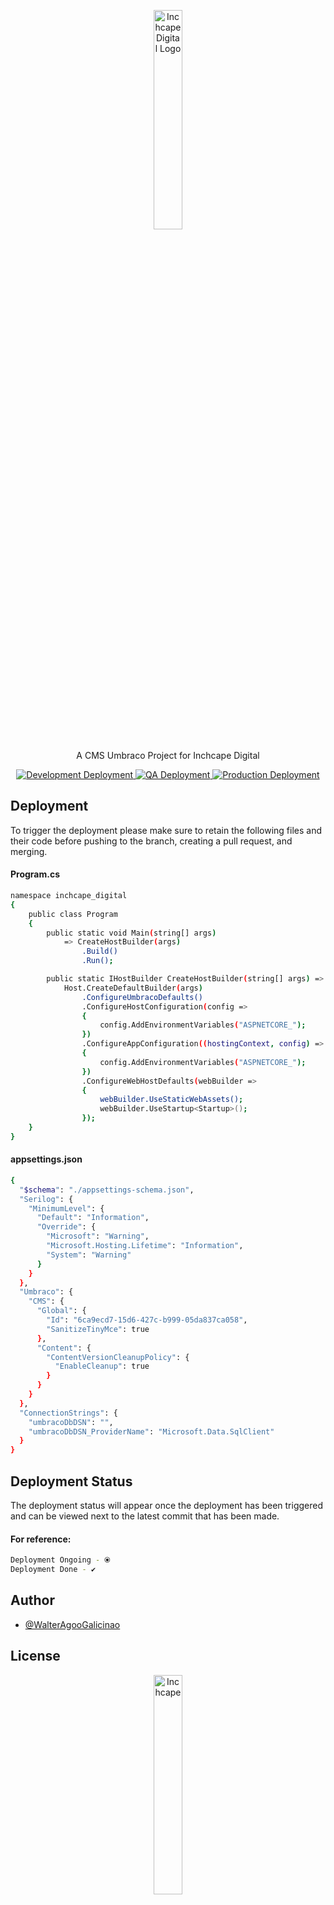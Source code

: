 <p align="center"> <img width="30%" src="https://dev.inchcape.digital/media/0-images/navigation/Inchcape_Digital_Logo_Hor_rgb-1.png" alt="Inchcape Digital Logo"> </p>
<p align="center">A CMS Umbraco Project for Inchcape Digital</p>
<p align="center">
<a href="https://dev.inchcape.digital/">
<img src="https://img.shields.io/badge/development_deployment-%E2%9C%94-green?style=for-the-badge" alt="Development Deployment"/>
</a>
 <a href="https://qa.inchcape.digital/">
<img src="https://img.shields.io/badge/qa_deployment-%E2%9C%94-green?style=for-the-badge" alt="QA Deployment"/>
</a>
<a href="">
<img src="https://img.shields.io/badge/production_deployment-%E2%9C%98-red?style=for-the-badge" alt="Production Deployment"/>
</a>
</p>

## Deployment
To trigger the deployment please make sure to retain the following files and their code before pushing to the branch, creating a pull request, and merging.

#### Program.cs
```bash
namespace inchcape_digital
{
    public class Program
    {
        public static void Main(string[] args)
            => CreateHostBuilder(args)
                .Build()
                .Run();

        public static IHostBuilder CreateHostBuilder(string[] args) =>
            Host.CreateDefaultBuilder(args)
                .ConfigureUmbracoDefaults()
                .ConfigureHostConfiguration(config =>
                {
                    config.AddEnvironmentVariables("ASPNETCORE_");
                })
                .ConfigureAppConfiguration((hostingContext, config) =>
                {
                    config.AddEnvironmentVariables("ASPNETCORE_");
                })
                .ConfigureWebHostDefaults(webBuilder =>
                {
                    webBuilder.UseStaticWebAssets();
                    webBuilder.UseStartup<Startup>();
                });
    }
}
```

#### appsettings.json
```bash
{
  "$schema": "./appsettings-schema.json",
  "Serilog": {
    "MinimumLevel": {
      "Default": "Information",
      "Override": {
        "Microsoft": "Warning",
        "Microsoft.Hosting.Lifetime": "Information",
        "System": "Warning"
      }
    }
  },
  "Umbraco": {
    "CMS": {
      "Global": {
        "Id": "6ca9ecd7-15d6-427c-b999-05da837ca058",
        "SanitizeTinyMce": true
      },
      "Content": {
        "ContentVersionCleanupPolicy": {
          "EnableCleanup": true
        }
      }
    }
  },
  "ConnectionStrings": {
    "umbracoDbDSN": "",
    "umbracoDbDSN_ProviderName": "Microsoft.Data.SqlClient"
  }
}
```

## Deployment Status
The deployment status will appear once the deployment has been triggered and can be viewed next to the latest commit that has been made. 

#### For reference:
```bash
Deployment Ongoing - ⦿
Deployment Done - ✔
```

## Author
- [@WalterAgooGalicinao](https://github.com/WalterAgooGalicinao)

## License
<p align="center"> <img width="30%" src="https://www.inchcape.com/wp-content/uploads/2022/06/Inchcape_Rainbow_logo2.svg" alt="Inchcape"> </p>
